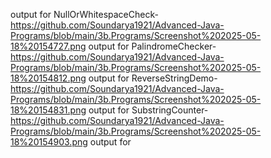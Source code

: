 output for NullOrWhitespaceCheck-https://github.com/Soundarya1921/Advanced-Java-Programs/blob/main/3b.Programs/Screenshot%202025-05-18%20154727.png
output for PalindromeChecker-https://github.com/Soundarya1921/Advanced-Java-Programs/blob/main/3b.Programs/Screenshot%202025-05-18%20154812.png
output for ReverseStringDemo-https://github.com/Soundarya1921/Advanced-Java-Programs/blob/main/3b.Programs/Screenshot%202025-05-18%20154831.png
output for SubstringCounter-https://github.com/Soundarya1921/Advanced-Java-Programs/blob/main/3b.Programs/Screenshot%202025-05-18%20154903.png
output for 
